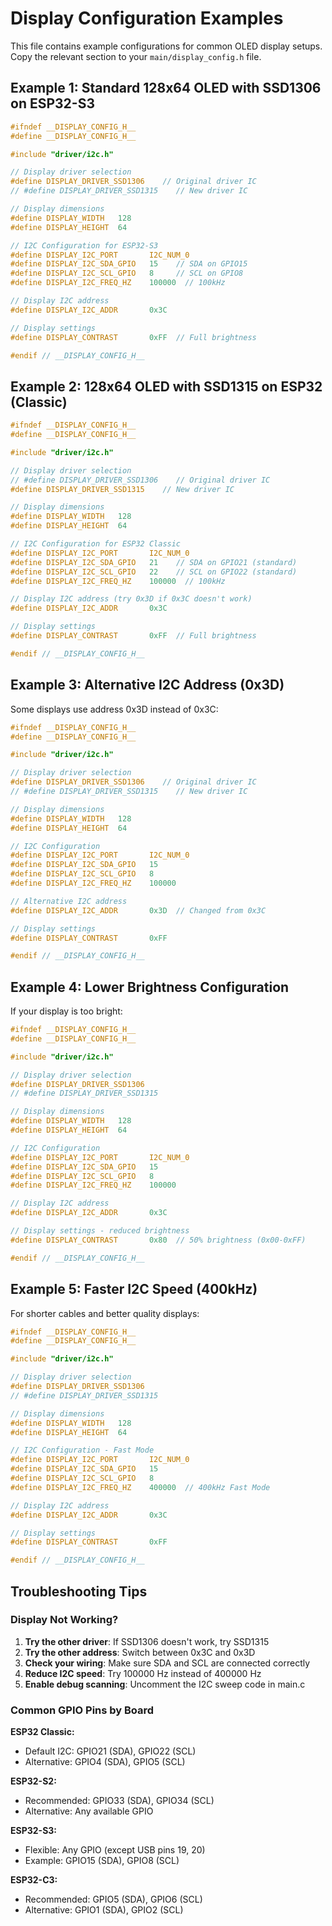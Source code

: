 # Display Configuration Examples

This file contains example configurations for common OLED display setups.
Copy the relevant section to your `main/display_config.h` file.

## Example 1: Standard 128x64 OLED with SSD1306 on ESP32-S3

```c
#ifndef __DISPLAY_CONFIG_H__
#define __DISPLAY_CONFIG_H__

#include "driver/i2c.h"

// Display driver selection
#define DISPLAY_DRIVER_SSD1306    // Original driver IC
// #define DISPLAY_DRIVER_SSD1315    // New driver IC

// Display dimensions
#define DISPLAY_WIDTH   128
#define DISPLAY_HEIGHT  64

// I2C Configuration for ESP32-S3
#define DISPLAY_I2C_PORT       I2C_NUM_0
#define DISPLAY_I2C_SDA_GPIO   15    // SDA on GPIO15
#define DISPLAY_I2C_SCL_GPIO   8     // SCL on GPIO8
#define DISPLAY_I2C_FREQ_HZ    100000  // 100kHz

// Display I2C address
#define DISPLAY_I2C_ADDR       0x3C

// Display settings
#define DISPLAY_CONTRAST       0xFF  // Full brightness

#endif // __DISPLAY_CONFIG_H__
```

## Example 2: 128x64 OLED with SSD1315 on ESP32 (Classic)

```c
#ifndef __DISPLAY_CONFIG_H__
#define __DISPLAY_CONFIG_H__

#include "driver/i2c.h"

// Display driver selection
// #define DISPLAY_DRIVER_SSD1306    // Original driver IC
#define DISPLAY_DRIVER_SSD1315    // New driver IC

// Display dimensions
#define DISPLAY_WIDTH   128
#define DISPLAY_HEIGHT  64

// I2C Configuration for ESP32 Classic
#define DISPLAY_I2C_PORT       I2C_NUM_0
#define DISPLAY_I2C_SDA_GPIO   21    // SDA on GPIO21 (standard)
#define DISPLAY_I2C_SCL_GPIO   22    // SCL on GPIO22 (standard)
#define DISPLAY_I2C_FREQ_HZ    100000  // 100kHz

// Display I2C address (try 0x3D if 0x3C doesn't work)
#define DISPLAY_I2C_ADDR       0x3C

// Display settings
#define DISPLAY_CONTRAST       0xFF  // Full brightness

#endif // __DISPLAY_CONFIG_H__
```

## Example 3: Alternative I2C Address (0x3D)

Some displays use address 0x3D instead of 0x3C:

```c
#ifndef __DISPLAY_CONFIG_H__
#define __DISPLAY_CONFIG_H__

#include "driver/i2c.h"

// Display driver selection
#define DISPLAY_DRIVER_SSD1306    // Original driver IC
// #define DISPLAY_DRIVER_SSD1315    // New driver IC

// Display dimensions
#define DISPLAY_WIDTH   128
#define DISPLAY_HEIGHT  64

// I2C Configuration
#define DISPLAY_I2C_PORT       I2C_NUM_0
#define DISPLAY_I2C_SDA_GPIO   15
#define DISPLAY_I2C_SCL_GPIO   8
#define DISPLAY_I2C_FREQ_HZ    100000

// Alternative I2C address
#define DISPLAY_I2C_ADDR       0x3D  // Changed from 0x3C

// Display settings
#define DISPLAY_CONTRAST       0xFF

#endif // __DISPLAY_CONFIG_H__
```

## Example 4: Lower Brightness Configuration

If your display is too bright:

```c
#ifndef __DISPLAY_CONFIG_H__
#define __DISPLAY_CONFIG_H__

#include "driver/i2c.h"

// Display driver selection
#define DISPLAY_DRIVER_SSD1306
// #define DISPLAY_DRIVER_SSD1315

// Display dimensions
#define DISPLAY_WIDTH   128
#define DISPLAY_HEIGHT  64

// I2C Configuration
#define DISPLAY_I2C_PORT       I2C_NUM_0
#define DISPLAY_I2C_SDA_GPIO   15
#define DISPLAY_I2C_SCL_GPIO   8
#define DISPLAY_I2C_FREQ_HZ    100000

// Display I2C address
#define DISPLAY_I2C_ADDR       0x3C

// Display settings - reduced brightness
#define DISPLAY_CONTRAST       0x80  // 50% brightness (0x00-0xFF)

#endif // __DISPLAY_CONFIG_H__
```

## Example 5: Faster I2C Speed (400kHz)

For shorter cables and better quality displays:

```c
#ifndef __DISPLAY_CONFIG_H__
#define __DISPLAY_CONFIG_H__

#include "driver/i2c.h"

// Display driver selection
#define DISPLAY_DRIVER_SSD1306
// #define DISPLAY_DRIVER_SSD1315

// Display dimensions
#define DISPLAY_WIDTH   128
#define DISPLAY_HEIGHT  64

// I2C Configuration - Fast Mode
#define DISPLAY_I2C_PORT       I2C_NUM_0
#define DISPLAY_I2C_SDA_GPIO   15
#define DISPLAY_I2C_SCL_GPIO   8
#define DISPLAY_I2C_FREQ_HZ    400000  // 400kHz Fast Mode

// Display I2C address
#define DISPLAY_I2C_ADDR       0x3C

// Display settings
#define DISPLAY_CONTRAST       0xFF

#endif // __DISPLAY_CONFIG_H__
```

## Troubleshooting Tips

### Display Not Working?

1. **Try the other driver**: If SSD1306 doesn't work, try SSD1315
2. **Try the other address**: Switch between 0x3C and 0x3D
3. **Check your wiring**: Make sure SDA and SCL are connected correctly
4. **Reduce I2C speed**: Try 100000 Hz instead of 400000 Hz
5. **Enable debug scanning**: Uncomment the I2C sweep code in main.c

### Common GPIO Pins by Board

**ESP32 Classic:**
- Default I2C: GPIO21 (SDA), GPIO22 (SCL)
- Alternative: GPIO4 (SDA), GPIO5 (SCL)

**ESP32-S2:**
- Recommended: GPIO33 (SDA), GPIO34 (SCL)
- Alternative: Any available GPIO

**ESP32-S3:**
- Flexible: Any GPIO (except USB pins 19, 20)
- Example: GPIO15 (SDA), GPIO8 (SCL)

**ESP32-C3:**
- Recommended: GPIO5 (SDA), GPIO6 (SCL)
- Alternative: GPIO1 (SDA), GPIO2 (SCL)
